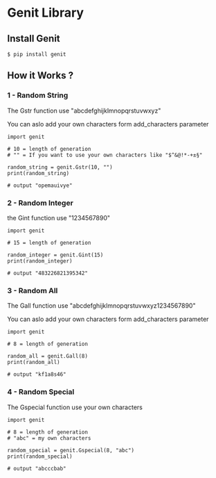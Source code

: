 Genit Library<a name="TOP"></a>
===================

## Install Genit ##

    $ pip install genit
    
## How it Works ? ##

### 1 -  Random String ###

The Gstr function use "abcdefghijklmnopqrstuvwxyz"

You can aslo add your own characters form add_characters parameter

    import genit
    
    # 10 = length of generation
    # "" = If you want to use your own characters like "$^&@!*-+±§"
       
    random_string = genit.Gstr(10, "")
    print(random_string)
    
    # output "opemauivye"
    
### 2 -  Random Integer ###

the Gint function use "1234567890"

    import genit

    # 15 = length of generation
    
    random_integer = genit.Gint(15)
    print(random_integer)

    # output "483226821395342"
    
### 3 -  Random All ###

The Gall function use "abcdefghijklmnopqrstuvwxyz1234567890"

You can aslo add your own characters form add_characters parameter

    import genit

    # 8 = length of generation
    
    random_all = genit.Gall(8)
    print(random_all)

    # output "kf1a8s46"

### 4 -  Random Special ###

The Gspecial function use your own characters

    import genit

    # 8 = length of generation
    # "abc" = my own characters
    
    random_special = genit.Gspecial(8, "abc")
    print(random_special)

    # output "abcccbab"
